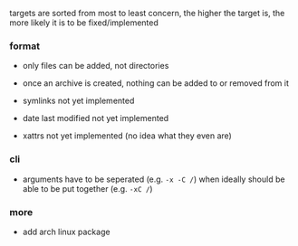 
targets are sorted from most to least concern, the
higher the target is, the more likely it is to be
fixed/implemented

### format

 * only files can be added, not directories

 * once an archive is created, nothing can be added to or
   removed from it

 * symlinks not yet implemented

 * date last modified not yet implemented

 * xattrs not yet implemented (no idea what they even are)

### cli

 * arguments have to be seperated (e.g. `-x -C /`) when ideally
   should be able to be put together (e.g. `-xC /`)

### more

 * add arch linux package
